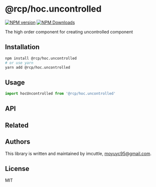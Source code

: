 # @rcp/hoc.uncontrolled

[![NPM version](https://img.shields.io/npm/v/@rcp/hoc.uncontrolled.svg?style=flat-square)](https://www.npmjs.com/package/@rcp/hoc.uncontrolled)
[![NPM Downloads](https://img.shields.io/npm/dm/@rcp/hoc.uncontrolled.svg?style=flat-square&maxAge=43200)](https://www.npmjs.com/package/@rcp/hoc.uncontrolled)

The high order component for creating uncontrolled component

## Installation

```bash
npm install @rcp/hoc.uncontrolled
# or use yarn
yarn add @rcp/hoc.uncontrolled
```

## Usage

```javascript
import hocUncontrolled from '@rcp/hoc.uncontrolled'
```

## API

## Related

## Authors

This library is written and maintained by imcuttle, [moyuyc95@gmail.com](mailto:moyuyc95@gmail.com).

## License

MIT
